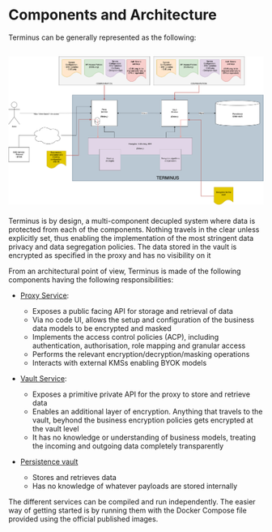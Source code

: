 # Components and Architecture

Terminus can be generally represented as the following:

![General Diagran](./general.png)
---------------

Terminus is by design, a multi-component decupled system where data is protected from each of the components. 
Nothing travels in the clear unless explicitly set, thus enabling the implementation of the most stringent data privacy and data segregation policies. The data stored in the vault is encrypted as specified in the proxy and has no visibility on it

From an architectural point of view, Terminus is made of the following components having the following responsibilities:

- [Proxy Service](./proxy):
    - Exposes a public facing API for storage and retrieval of data
    - Via no code UI, allows the setup and configuration of the business data models to be encrypted and masked
    - Implements the access control policies (ACP), including authentication, authorisation, role mapping and granular access
    - Performs the relevant encryption/decryption/masking operations
    - Interacts with external KMSs enabling BYOK models

- [Vault Service](./vaultservice):
    - Exposes a primitive private API for the proxy to store and retrieve data
    - Enables an additional layer of encryption. Anything that travels to the vault, beyhond the business encryption policies gets encrypted at the vault level
    - It has no knowledge or understanding of business models, treating the incoming and outgoing data completely transparently

- [Persistence vault](./vault)
    - Stores and retrieves data
    - Has no knowledge of whatever payloads are stored internally

The different services can be compiled and run independently. The easier way of getting started is by running them with the Docker Compose file provided using the official published images.
